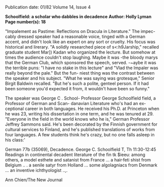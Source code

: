 Publication date: 01/82
Volume 14, Issue 4

**Schoolfield: a scholar who dabbles in decadence**
**Author: Holly Lyman**
**Page number(s): 18**

"Impalement as Pastime: Reflections 
on Dracula in Literature." The impec-
cably dressed speaker had a reasonable 
voice, tinged with a German accent, 
and didn't look like an expert on any 
sort or cruelty. His focus was historical 
and lirerary. "A solidly researched 
piece of s<:h9Jarship," recalled graduate 
student Mar]) Kadan who organized 
the lecture. But somehow at times the 
audience couldn't stop laughing. 
Maybe it was -the bloody marys that 
the German Club, which sponsored 
the speech, served. -~aybe it was the 
terrible puns: "I have no stake in this 
lecture" and "Vlad the lmpaler was 
really beyond the pale." But the fun-
niest thing was the contrast between 
the speaker and his subject. "What he 
was saying was grotesque," Senior 
Birgit Baldwin recalled. "But he's such 
a polite, genteel person. If it had been 
someone you'd expected it from, it 
wouldn't have been so funny." 

The speaker was George C . School-
Professor George Schoolfield 
field, a Professor of German and Scan-
danavian Literature who's had an ex-
ceptional career in both languages. He 
received his Ph.D. at Princeton when 
he was 23, writing his dissertation in 
one term, and he was tenured at 29. 
"Everyone in the field in the world 
knows who he is," German Professor 
Jeffrey Sammons said. He's been 
decorated by the Finnish government 
for cultural services to Finland, and 
he's published translations of works 
from four languages. A few students 
think he's crazy, but no one falls asleep 
in his class:' 

German 77b (35069), 
Decadence. 
George C. 
Schoolfield T, Th 
11:30-12:45 
Readings in continental decadent 
literature of the fin tk $ieeu: among 
others, a model esthete and satanist from 
France ... a hair·feti shist from 
Belgium .. . a 
senile satyr from 
Holland ... some algolagniacs from 
Denmark ... an inventive ichthyologist 
..,. 

Ann Chien/The New Journal